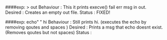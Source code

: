 ####exp: > out
Behaviour : This it prints execve() fail err msg in out.
Desired : Creates an empty out file.
Status : FIXED!

####exp: echo" " hi
Behaviour : Still prints hi. (executes the echo by removing qoutes and spaces )
Desired : Prints a msg that echo doesnt exist. (Removes qoutes but not spaces)
Status : 
